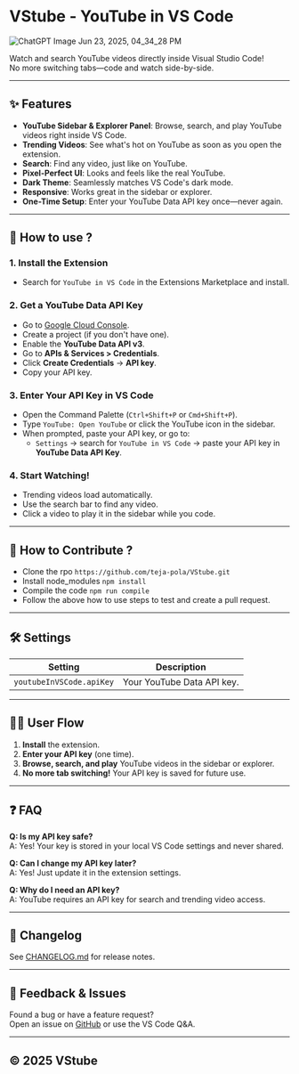 # VStube - YouTube in VS Code

![ChatGPT Image Jun 23, 2025, 04_34_28 PM](https://github.com/user-attachments/assets/265cf6fc-143e-4234-8c8c-39d0de152d5f)


Watch and search YouTube videos directly inside Visual Studio Code!  
No more switching tabs—code and watch side-by-side.

---

## ✨ Features

- **YouTube Sidebar & Explorer Panel**: Browse, search, and play YouTube videos right inside VS Code.
- **Trending Videos**: See what's hot on YouTube as soon as you open the extension.
- **Search**: Find any video, just like on YouTube.
- **Pixel-Perfect UI**: Looks and feels like the real YouTube.
- **Dark Theme**: Seamlessly matches VS Code's dark mode.
- **Responsive**: Works great in the sidebar or explorer.
- **One-Time Setup**: Enter your YouTube Data API key once—never again.

---

## 🚀 How to use ?

### 1. **Install the Extension**
- Search for `YouTube in VS Code` in the Extensions Marketplace and install.

### 2. **Get a YouTube Data API Key**
- Go to [Google Cloud Console](https://console.cloud.google.com/apis/library/youtube.googleapis.com).
- Create a project (if you don't have one).
- Enable the **YouTube Data API v3**.
- Go to **APIs & Services > Credentials**.
- Click **Create Credentials** → **API key**.
- Copy your API key.

### 3. **Enter Your API Key in VS Code**
- Open the Command Palette (`Ctrl+Shift+P` or `Cmd+Shift+P`).
- Type `YouTube: Open YouTube` or click the YouTube icon in the sidebar.
- When prompted, paste your API key, or go to:
  - `Settings` → search for `YouTube in VS Code` → paste your API key in **YouTube Data API Key**.

### 4. **Start Watching!**
- Trending videos load automatically.
- Use the search bar to find any video.
- Click a video to play it in the sidebar while you code.

---
## 🤝 How to Contribute ?

- Clone the rpo
`https://github.com/teja-pola/VStube.git`
- Install node_modules
`npm install`
- Compile the code
`npm run compile`
- Follow the above how to use steps to test and create a pull request.
---

## 🛠️ Settings

| Setting                   | Description                |
|---------------------------|----------------------------|
| `youtubeInVSCode.apiKey`  | Your YouTube Data API key. |

---

## 🧑‍💻 User Flow

1. **Install** the extension.
2. **Enter your API key** (one time).
3. **Browse, search, and play** YouTube videos in the sidebar or explorer.
4. **No more tab switching!** Your API key is saved for future use.

---

## ❓ FAQ

**Q: Is my API key safe?**  
A: Yes! Your key is stored in your local VS Code settings and never shared.

**Q: Can I change my API key later?**  
A: Yes! Just update it in the extension settings.

**Q: Why do I need an API key?**  
A: YouTube requires an API key for search and trending video access.

---

## 📝 Changelog

See [CHANGELOG.md](./CHANGELOG.md) for release notes.

---

## 📣 Feedback & Issues

Found a bug or have a feature request?  
Open an issue on [GitHub](https://github.com/yourusername/your-repo) or use the VS Code Q&A.

---

## © 2025 VStube
